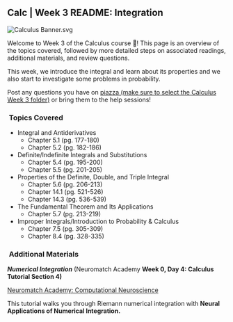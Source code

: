 Calc | Week 3 README: Integration
---------------------------------

![Calculus Banner.svg](https://wustl-catalog.instructure.com/courses/254/files/25266/download)

Welcome to Week 3 of the Calculus course 🤠! This page is an overview of the topics covered, followed by more detailed steps on associated readings, additional materials, and review questions.

This week, we introduce the integral and learn about its properties and we also start to investigate some problems in probability.

Post any questions you have on [piazza (make sure to select the Calculus Week 3 folder)](https://piazza.com/class/li3om30wsqx4yu/create) or bring them to the help sessions!

###  Topics Covered

*   Integral and Antiderivatives  
    *   Chapter 5.1 (pg. 177-180)
    *   Chapter 5.2 (pg. 182-186)
*   Definite/Indefinite Integrals and Substitutions
    *   Chapter 5.4 (pg. 195-200)
    *   Chapter 5.5 (pg. 201-205)
*   Properties of the Definite, Double, and Triple Integral
    *   Chapter 5.6 (pg. 206-213)
    *   Chapter 14.1 (pg. 521-526)
    *   Chapter 14.3 (pg. 536-539)
*   The Fundamental Theorem and Its Applications
    *   Chapter 5.7 (pg. 213-219)
*   Improper Integrals/Introduction to Probability & Calculus
    *   Chapter 7.5 (pg. 305-309)
    *   Chapter 8.4 (pg. 328-335)

###  Additional Materials

_**Numerical Integration**_ (Neuromatch Academy **Week 0, Day 4: Calculus Tutorial Section 4)**

[Neuromatch Academy: Computational Neuroscience](https://compneuro.neuromatch.io/tutorials/W0D4_Calculus/student/W0D4_Tutorial1.html#section-4-numerical-integration)

This tutorial walks you through Riemann numerical integration with **Neural Applications of Numerical Integration.**